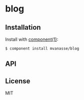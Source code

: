 
# blog

  

## Installation

  Install with [component(1)](http://component.io):

    $ component install mvanasse/blog

## API



## License

  MIT
